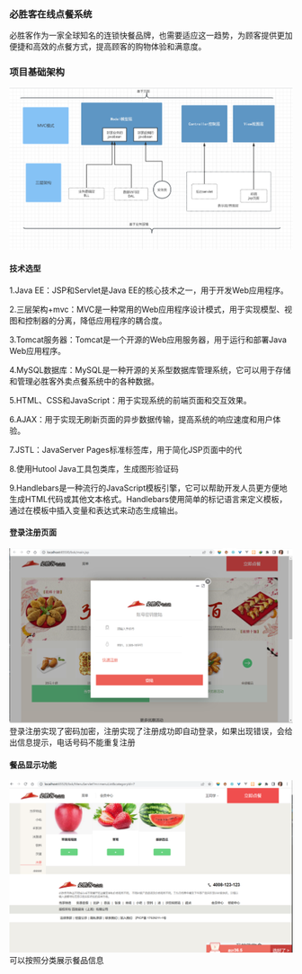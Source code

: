 ### 必胜客在线点餐系统

必胜客作为一家全球知名的连锁快餐品牌，也需要适应这一趋势，为顾客提供更加便捷和高效的点餐方式，提高顾客的购物体验和满意度。

### 项目基础架构

![image-20230323171628822](https://raw.githubusercontent.com/xcflyworld/cdn/master/2023/03%E5%9B%BE%E7%89%871.jpg)
#### 技术选型

1.Java EE：JSP和Servlet是Java EE的核心技术之一，用于开发Web应用程序。

2.三层架构+mvc：MVC是一种常用的Web应用程序设计模式，用于实现模型、视图和控制器的分离，降低应用程序的耦合度。

3.Tomcat服务器：Tomcat是一个开源的Web应用服务器，用于运行和部署Java Web应用程序。

4.MySQL数据库：MySQL是一种开源的关系型数据库管理系统，它可以用于存储和管理必胜客外卖点餐系统中的各种数据。

5.HTML、CSS和JavaScript：用于实现系统的前端页面和交互效果。

6.AJAX：用于实现无刷新页面的异步数据传输，提高系统的响应速度和用户体验。

7.JSTL：JavaServer Pages标准标签库，用于简化JSP页面中的代

8.使用Hutool Java工具包类库，生成图形验证码

9.Handlebars是一种流行的JavaScript模板引擎，它可以帮助开发人员更方便地生成HTML代码或其他文本格式。Handlebars使用简单的标记语言来定义模板，通过在模板中插入变量和表达式来动态生成输出。

#### 登录注册页面
![](https://raw.githubusercontent.com/xcflyworld/cdn/master/2023/0320230323185109.png)
登录注册实现了密码加密，注册实现了注册成功即自动登录，如果出现错误，会给出信息提示，电话号码不能重复注册


#### 餐品显示功能
![](https://raw.githubusercontent.com/xcflyworld/cdn/master/2023/0320230323190153.png)
可以按照分类展示餐品信息

